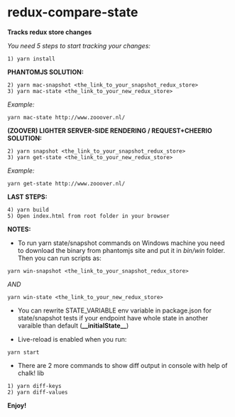 # redux-compare-state
**Tracks redux store changes**

_You need 5 steps to start tracking your changes:_
```
1) yarn install
```
**PHANTOMJS SOLUTION:**
```
2) yarn mac-snapshot <the_link_to_your_snapshot_redux_store>
3) yarn mac-state <the_link_to_your_new_redux_store>
```
*Example:*
```
yarn mac-state http://www.zooover.nl/
```
**(ZOOVER) LIGHTER SERVER-SIDE RENDERING / REQUEST+CHEERIO SOLUTION:**
```
2) yarn snapshot <the_link_to_your_snapshot_redux_store>
3) yarn get-state <the_link_to_your_new_redux_store>
```
*Example:*
```
yarn get-state http://www.zooover.nl/
```

**LAST STEPS:**

```
4) yarn build
5) Open index.html from root folder in your browser
```




**NOTES:**

- To run yarn state/snapshot commands on Windows machine you need to download the binary from phantomjs site and put it in *bin/win* folder.
Then you can run scripts as:
```
yarn win-snapshot <the_link_to_your_snapshot_redux_store>
```
*AND*
```
yarn win-state <the_link_to_your_new_redux_store>
```

- You can rewrite STATE_VARIABLE env variable in package.json for state/snapshot tests if your endpoint have whole state in another varaible than default (**\_\_initialState\_\_**)

- Live-reload is enabled when you run:
```
yarn start
```

- There are 2 more commands to show diff output in console with help of chalk! lib

```
1) yarn diff-keys
2) yarn diff-values
```

**Enjoy!**
